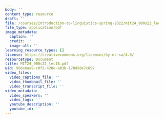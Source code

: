 ```yaml
---
body: ''
content_type: resource
draft: ''
file: /courses/introduction-to-linguistics-spring-2022/mit24_900s22_lec16.pdf
file_type: application/pdf
image_metadata:
  caption: ''
  credit: ''
  image-alt: ''
learning_resource_types: []
license: https://creativecommons.org/licenses/by-nc-sa/4.0/
resourcetype: Document
title: MIT24_900s22_lec16.pdf
uid: 966abaa9-c0f2-420e-a83b-170d80e7c697
video_files:
  video_captions_file: ''
  video_thumbnail_file: ''
  video_transcript_file: ''
video_metadata:
  video_speakers: ''
  video_tags: ''
  youtube_description: ''
  youtube_id: ''
---
```


